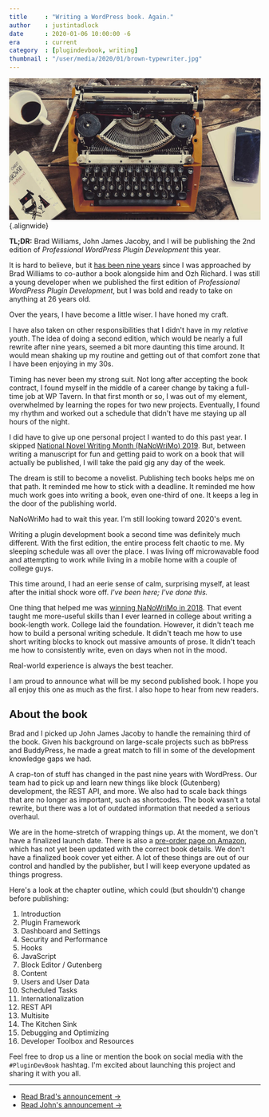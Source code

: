 ```yaml
---
title     : "Writing a WordPress book. Again."
author    : justintadlock
date      : 2020-01-06 10:00:00 -6
era       : current
category  : [plugindevbook, writing]
thumbnail : "/user/media/2020/01/brown-typewriter.jpg"
---
```


![Brown typewriter on desk.](/user/media/2020/01/brown-typewriter.jpg){.alignwide}

**TL;DR:** Brad Williams, John James Jacoby, and I will be publishing the 2nd edition of _Professional WordPress Plugin Development_ this year.

It is hard to believe, but it [has been nine years](/archives/2010/09/01/realizing-a-dream-writing-a-wordpress-book) since I was approached by Brad Williams to co-author a book alongside him and Ozh Richard.  I was still a young developer when we published the first edition of _Professional WordPress Plugin Development_, but I was bold and ready to take on anything at 26 years old.

Over the years, I have become a little wiser.  I have honed my craft.

I have also taken on other responsibilities that I didn't have in my _relative_ youth.  The idea of doing a second edition, which would be nearly a full rewrite after nine years, seemed a bit more daunting this time around.  It would mean shaking up my routine and getting out of that comfort zone that I have been enjoying in my 30s.

Timing has never been my strong suit.  Not long after accepting the book contract, I found myself in the middle of a career change by taking a full-time job at WP Tavern.  In that first month or so, I was out of my element, overwhelmed by learning the ropes for two new projects.  Eventually, I found my rhythm and worked out a schedule that didn't have me staying up all hours of the night.

I did have to give up one personal project I wanted to do this past year.  I skipped [National Novel Writing Month (NaNoWriMo) 2019](/archives/2019/10/19/probably-no-nanowrimo-this-year).  But, between writing a manuscript for fun and getting paid to work on a book that will actually be published, I will take the paid gig any day of the week.

The dream is still to become a novelist.  Publishing tech books helps me on that path.  It reminded me how to stick with a deadline.  It reminded me how much work goes into writing a book, even one-third of one.  It keeps a leg in the door of the publishing world.

NaNoWriMo had to wait this year.  I'm still looking toward 2020's event.

Writing a plugin development book a second time was definitely much different.  With the first edition, the entire process felt chaotic to me.  My sleeping schedule was all over the place.  I was living off microwavable food and attempting to work while living in a mobile home with a couple of college guys.

This time around, I had an eerie sense of calm, surprising myself, at least after the initial shock wore off.  _I've been here; I've done this._

One thing that helped me was [winning NaNoWriMo in 2018](/archives/2018/12/01/nanowrimo-2018-and-beyond).  That event taught me more-useful skills than I ever learned in college about writing a book-length work.  College laid the foundation.  However, it didn't teach me how to build a personal writing schedule.  It didn't teach me how to use short writing blocks to knock out massive amounts of prose.  It didn't teach me how to consistently write, even on days when not in the mood.

Real-world experience is always the best teacher.

I am proud to announce what will be my second published book.  I hope you all enjoy this one as much as the first.  I also hope to hear from new readers.

## About the book

Brad and I picked up John James Jacoby to handle the remaining third of the book.  Given his background on large-scale projects such as bbPress and BuddyPress, he made a great match to fill in some of the development knowledge gaps we had.

A crap-ton of stuff has changed in the past nine years with WordPress.  Our team had to pick up and learn new things like block (Gutenberg) development, the REST API, and more.  We also had to scale back things that are no longer as important, such as shortcodes.  The book wasn't a total rewrite, but there was a lot of outdated information that needed a serious overhaul.

We are in the home-stretch of wrapping things up.  At the moment, we don't have a finalized launch date.  There is also a [pre-order page on Amazon](https://amzn.to/37bLhcn), which has not yet been updated with the correct book details.  We don't have a finalized book cover yet either.  A lot of these things are out of our control and handled by the publisher, but I will keep everyone updated as things progress.

Here's a look at the chapter outline, which could (but shouldn't) change before publishing:

1. Introduction
2. Plugin Framework
3. Dashboard and Settings
4. Security and Performance
5. Hooks
6. JavaScript
7. Block Editor / Gutenberg
8. Content
9. Users and User Data
10. Scheduled Tasks
11. Internationalization
12. REST API
13. Multisite
14. The Kitchen Sink
15. Debugging and Optimizing
16. Developer Toolbox and Resources

Feel free to drop us a line or mention the book on social media with the `#PluginDevBook` hashtag. I'm excited about launching this project and sharing it with you all.

---

- [Read Brad's announcement &rarr;](https://strangework.com/2020/01/06/announcing-professional-wordpress-plugin-development-2nd-edition/)
- [Read John's announcement &rarr;](https://jjj.blog/2020/01/coauthoring-a-wordpress-plugin-development-book/)

